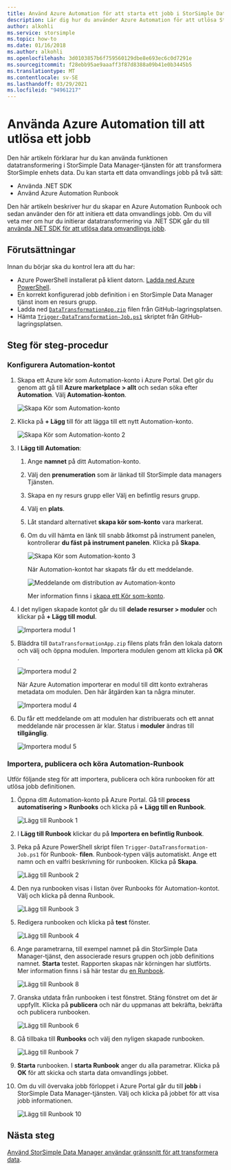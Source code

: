 ```yaml
---
title: Använd Azure Automation för att starta ett jobb i StorSimple Data Manager
description: Lär dig hur du använder Azure Automation för att utlösa StorSimple Data Manager jobb
author: alkohli
ms.service: storsimple
ms.topic: how-to
ms.date: 01/16/2018
ms.author: alkohli
ms.openlocfilehash: 3d0103857b6f759560129dbe8e693ec6c0d7291e
ms.sourcegitcommit: f28ebb95ae9aaaff3f87d8388a09b41e0b3445b5
ms.translationtype: MT
ms.contentlocale: sv-SE
ms.lasthandoff: 03/29/2021
ms.locfileid: "94961217"
---
```

# <a name="use-azure-automation-to-trigger-a-job"></a>Använda Azure Automation till att utlösa ett jobb

Den här artikeln förklarar hur du kan använda funktionen datatransformering i StorSimple Data Manager-tjänsten för att transformera StorSimple enhets data. Du kan starta ett data omvandlings jobb på två sätt: 

 - Använda .NET SDK
 - Använd Azure Automation Runbook
 
Den här artikeln beskriver hur du skapar en Azure Automation Runbook och sedan använder den för att initiera ett data omvandlings jobb. Om du vill veta mer om hur du initierar datatransformering via .NET SDK går du till [använda .NET SDK för att utlösa data omvandlings jobb](storsimple-data-manager-dotnet-jobs.md).

## <a name="prerequisites"></a>Förutsättningar

Innan du börjar ska du kontrol lera att du har:

*   Azure PowerShell installerat på klient datorn. [Ladda ned Azure PowerShell](/powershell/azure/azurerm/install-azurerm-ps).
*   En korrekt konfigurerad jobb definition i en StorSimple Data Manager tjänst inom en resurs grupp.
*   Ladda ned  [`DataTransformationApp.zip`](https://github.com/Azure-Samples/storsimple-dotnet-data-manager-get-started/raw/master/Azure%20Automation%20For%20Data%20Manager/DataTransformationApp.zip) filen från GitHub-lagringsplatsen. 
*   Hämta [`Trigger-DataTransformation-Job.ps1`](https://github.com/Azure-Samples/storsimple-dotnet-data-manager-get-started/blob/master/Azure%20Automation%20For%20Data%20Manager/Trigger-DataTransformation-Job.ps1) skriptet från GitHub-lagringsplatsen.

## <a name="step-by-step-procedure"></a>Steg för steg-procedur

### <a name="set-up-the-automation-account"></a>Konfigurera Automation-kontot

1. Skapa ett Azure kör som Automation-konto i Azure Portal. Det gör du genom att gå till **Azure marketplace > allt** och sedan söka efter **Automation**. Välj **Automation-konton**.

    ![Skapa Kör som Automation-konto](./media/storsimple-data-manager-job-using-automation/search-automation-account1.png)

2. Klicka på **+ Lägg** till för att lägga till ett nytt Automation-konto.

    ![Skapa Kör som Automation-konto 2](./media/storsimple-data-manager-job-using-automation/add-automation-account1.png)

3. I **Lägg till Automation**:

   1. Ange **namnet** på ditt Automation-konto.
   2. Välj den **prenumeration** som är länkad till StorSimple data managers Tjänsten.
   3. Skapa en ny resurs grupp eller Välj en befintlig resurs grupp.
   4. Välj en **plats**.
   5. Låt standard alternativet **skapa kör som-konto** vara markerat.
   6. Om du vill hämta en länk till snabb åtkomst på instrument panelen, kontrollerar **du fäst på instrument panelen**. Klicka på **Skapa**.

      ![Skapa Kör som Automation-konto 3](./media/storsimple-data-manager-job-using-automation/create-automation-run-as-account.png)
    
      När Automation-kontot har skapats får du ett meddelande.
    
      ![Meddelande om distribution av Automation-konto](./media/storsimple-data-manager-job-using-automation/deployment-automation-account-notification1.png)

      Mer information finns i [skapa ett Kör som-konto](../automation/manage-runas-account.md).

3. I det nyligen skapade kontot går du till **delade resurser > moduler** och klickar på **+ Lägg till modul**.

    ![Importera modul 1](./media/storsimple-data-manager-job-using-automation/import-module-1.png)

4. Bläddra till `DataTransformationApp.zip` filens plats från den lokala datorn och välj och öppna modulen. Importera modulen genom att klicka på **OK** .

    ![Importera modul 2](./media/storsimple-data-manager-job-using-automation/import-module-2.png)

   När Azure Automation importerar en modul till ditt konto extraheras metadata om modulen. Den här åtgärden kan ta några minuter.

   ![Importera modul 4](./media/storsimple-data-manager-job-using-automation/import-module-4.png)

5. Du får ett meddelande om att modulen har distribuerats och ett annat meddelande när processen är klar.  Status i **moduler** ändras till **tillgänglig**.

    ![Importera modul 5](./media/storsimple-data-manager-job-using-automation/import-module-5.png)

### <a name="import-publish-and-run-automation-runbook"></a>Importera, publicera och köra Automation-Runbook

Utför följande steg för att importera, publicera och köra runbooken för att utlösa jobb definitionen.

1. Öppna ditt Automation-konto på Azure Portal. Gå till **process automatisering > Runbooks** och klicka på **+ Lägg till en Runbook**.

    ![Lägg till Runbook 1](./media/storsimple-data-manager-job-using-automation/add-runbook-1.png)

2. I **Lägg till Runbook** klickar du på **Importera en befintlig Runbook**.

3. Peka på Azure PowerShell skript filen `Trigger-DataTransformation-Job.ps1` för Runbook- **filen**. Runbook-typen väljs automatiskt. Ange ett namn och en valfri beskrivning för runbooken. Klicka på **Skapa**.

    ![Lägg till Runbook 2](./media/storsimple-data-manager-job-using-automation/add-runbook-2.png)

4. Den nya runbooken visas i listan över Runbooks för Automation-kontot. Välj och klicka på denna Runbook.

    ![Lägg till Runbook 3](./media/storsimple-data-manager-job-using-automation/add-runbook-3.png)

5. Redigera runbooken och klicka på **test** fönster.

    ![Lägg till Runbook 4](./media/storsimple-data-manager-job-using-automation/add-runbook-4.png)

6. Ange parametrarna, till exempel namnet på din StorSimple Data Manager-tjänst, den associerade resurs gruppen och jobb definitions namnet. **Starta** testet. Rapporten skapas när körningen har slutförts. Mer information finns i så här testar du [en Runbook](../automation/learn/automation-tutorial-runbook-textual-powershell.md#step-3---test-the-runbook).

    ![Lägg till Runbook 8](./media/storsimple-data-manager-job-using-automation/add-runbook-8.png)    

7. Granska utdata från runbooken i test fönstret. Stäng fönstret om det är uppfyllt. Klicka på **publicera** och när du uppmanas att bekräfta, bekräfta och publicera runbooken.

    ![Lägg till Runbook 6](./media/storsimple-data-manager-job-using-automation/add-runbook-6.png)

8. Gå tillbaka till **Runbooks** och välj den nyligen skapade runbooken.

    ![Lägg till Runbook 7](./media/storsimple-data-manager-job-using-automation/add-runbook-7.png)

9. **Starta** runbooken. I **starta Runbook** anger du alla parametrar. Klicka på **OK** för att skicka och starta data omvandlings jobbet.

10. Om du vill övervaka jobb förloppet i Azure Portal går du till **jobb** i StorSimple Data Manager-tjänsten. Välj och klicka på jobbet för att visa jobb informationen.

    ![Lägg till Runbook 10](./media/storsimple-data-manager-job-using-automation/add-runbook-10.png)

## <a name="next-steps"></a>Nästa steg

[Använd StorSimple Data Manager användar gränssnitt för att transformera data](storsimple-data-manager-ui.md).